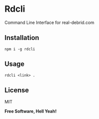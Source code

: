 Rdcli
=======

Command Line Interface for real-debrid.com

## Installation ##

`npm i -g rdcli`

## Usage ##

`rdcli <link> .`

License
----

MIT

**Free Software, Hell Yeah!**

